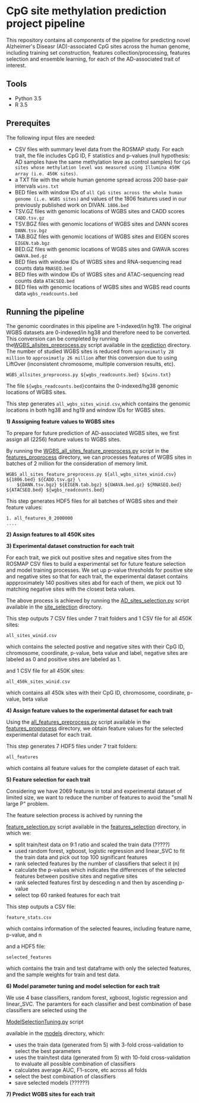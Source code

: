 # CpG site methylation prediction project pipeline 
This repository contains all components of the pipeline for predicting novel Alzheimer's Diseasr (AD)-associated CpG sites across the human genome, including training set construction, features collection/processing, features selection and ensemble learning, for each of the AD-associated trait of interest. 

## Tools
* Python 3.5
* R 3.5

## Prerequites
The following input files are needed:
* CSV files with summary level data from the ROSMAP study. For each trait, the file includes CpG ID, F statistics and p-values (null hypothesis: AD samples have the same methylation leve as control samples) for `CpG sites whose methylation level was measured using Illumina 450K array (i.e. 450K sites)`.
* a TXT file with the whole human genome spread across 200 base-pair intervals `wins.txt`
* BED files with window IDs of `all CpG sites across the whole human genome (i.e. WGBS sites)` and values of the 1806 features used in our previously published work on DIVAN.  `1806.bed`
* TSV.GZ files with genomic locations of WGBS sites and CADD scores `CADD.tsv.gz`
* TSV.BGZ files with genomic locations of WGBS sites and DANN scores `DANN.tsv.bgz`
* TAB.BGZ files with genomic locations of WGBS sites and EIGEN scores `EIGEN.tab.bgz`
* BED.GZ files with genomic locations of WGBS sites and GWAVA scores `GWAVA.bed.gz`
* BED files with window IDs of WGBS sites and RNA-sequencing read counts data `RNASEQ.bed`
* BED files with window IDs of WGBS sites and ATAC-sequencing read counts data `ATACSEQ.bed`
* BED files with genomic locations of WGBS sites and WGBS read counts data `wgbs_readcounts.bed`

## Running the pipeline 

The genomic coordinates in this pipeline are 1-indexed/in hg19. The original WGBS datasets are 0-indexed/in hg38 and therefore need to be converted. This conversion can be completed by running the[WGBS_allsites_preprocess.py](https://github.com/xsun28/CpGMethylation/blob/master/code/prediction/WGBS_allsites_preprocess.py) script available in the [prediction](https://github.com/xsun28/CpGMethylation/tree/master/code/prediction) directory. The number of studied WGBS sites is reduced from `approximatly 28 million` to `approximatly 26 million` after this conversion due to using LiftOver (inconsistent chromosome, multiple conversion results, etc). 

``` 
WGBS_allsites_preprocess.py ${wgbs_readcounts.bed} ${wins.txt}
```
The file `${wgbs_readcounts.bed}`contains the 0-indexed/hg38 genomic locations of WGBS sites.

This step generates `all_wgbs_sites_winid.csv`,which contains the genomic locations in both hg38 and hg19 and window IDs for WGBS sites. 


**1) Asssigning feature values to WGBS sites**

To prepare for future prediction of AD-associated WGBS sites, we first assign all (2256) feature values to WGBS sites. 

By running the [WGBS_all_sites_feature_preprocess.py](https://github.com/xsun28/CpGMethylation/blob/master/code/features_preprocess/WGBS_all_sites_feature_preprocess.py) script in the [features_proprocess](https://github.com/xsun28/CpGMethylation/tree/master/code/features_preprocess) directory, we can processes features of WGBS sites in batches of 2 million for the consideration of memory limit. 

``` 
WGBS_all_sites_feature_preprocess.py ${all_wgbs_sites_winid.csv} ${1806.bed} ${CADD.tsv.gz} \
    ${DANN.tsv.bgz} ${EIGEN.tab.bgz} ${GWAVA.bed.gz} ${RNASEQ.bed} ${ATACSEQ.bed} ${wgbs_readcounts.bed}

```


This step generates HDF5 files for all batches of WGBS sites and their feature values:
``` 
1. all_features_0_2000000
....
```

**2) Assign features to all 450K sites**



**3) Experimental dataset construction for each trait**

For each trait, we pick out positive sites and negative sites from the ROSMAP CSV files to build a experimental set for future feature selection and model training processes. We set up p-value thresholds for positive site and negative sites so that for each trait, the experimental dataset contains appproximately 140 positives sites abd for each of them, we pick out 10 matching negative sites with the closest beta values. 

The above process is achieved by running the [AD_sites_selection.py](https://github.com/xsun28/CpGMethylation/blob/master/code/sites_selection/AD_sites_selection.py) script available in the [site_selection](https://github.com/xsun28/CpGMethylation/tree/master/code/sites_selection) directory. 

This step outputs 7 CSV files under 7 trait folders and 1 CSV file for all 450K sites: 
``` 
all_sites_winid.csv
```
which contains the selected postive and negative sites with their CpG ID, chromosome, coordinate, p-value, beta value and label, negative sites are labeled as 0 and positive sites are labeled as 1. 

and 1 CSV file for all 450K sites:
``` 
all_450k_sites_winid.csv
```
which contains all 450k sites with their CpG ID, chromosome, coordinate, p-value, beta value 


**4) Assign feature values to the experimental dataset for each trait**

Using the [all_features_preprocess.py](https://github.com/xsun28/CpGMethylation/blob/master/code/features_preprocess/all_features_preprocess.py) script available in the [features_proprocess](https://github.com/xsun28/CpGMethylation/tree/master/code/features_preprocess) directory, we obtain feature values for the selected experimental dataset for each trait.

This step generates 7 HDF5 files under 7 trait folders:
``` 
all_features
```
which contains all feature values for the complete dataset of each trait.


**5) Feature selection for each trait**

Considering we have 2069 features in total and experimental dataset of limited size, we want to reduce the number of features to avoid the "small N large P" problem. 

The feature selection process is achived by running the 

[feature_selection.py](https://github.com/xsun28/CpGMethylation/blob/master/code/features_selection/feature_selection.py) script available in the [features_selection](https://github.com/xsun28/CpGMethylation/tree/master/code/features_selection) directory, in which we:

* split train/test data on 9:1 ratio and scaled the train data (?????) 
* used random forest, xgboost, logistic regression and linear_SVC to fit the train data and pick out top 100 significant features 
* rank selected features by the number of classifiers that select it (n)
* calculate the p-values which indicates the differences of the selected features between positive sites and negative sites 
* rank selected features first by desceding n and then by ascending p-value 
* select top 60 ranked features for each trait 

This step outputs a CSV file:
``` 
feature_stats.csv 
```
which contains information of the selected feaures, including feature name, p-value, and n

and a HDF5 file:
``` 
selected_features 
```
which contains the train and test dataframe with only the selected features, and the sample weights for train and test data. 


**6) Model parameter tuning and model selection for each trait**

We use 4 base classifiers, random forest, xgboost, logistic regression and linear_SVC. The paramters for each classifier and best combination of base classifiers are selected using the 

[ModelSelectionTuning.py](https://github.com/xsun28/CpGMethylation/blob/master/code/models/ModelSelectionTuning.py) script 

available in the [models](https://github.com/xsun28/CpGMethylation/tree/master/code/models) directory, which:

* uses the train data (generated from 5) with 3-fold cross-validation to select the best parameters
* uses the train/test data (generated from 5) with 10-fold cross-validation to evaluate all possible combination of classifiers
* calculates average AUC, F1-score, etc across all folds 
* select the best combination of classifiers 
* save selected models (??????)

**7) Predict WGBS sites for each trait**



















